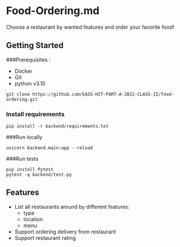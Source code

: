 # Food-Ordering.md

Choose a restaurant by wanted features and order your favorite food!
## Getting Started

###Prerequisites :
- Docker
- Git
- python v3.10

```
git clone https://github.com/EASS-HIT-PART-A-2022-CLASS-II/food-ordering.git
```
### Install requirements
```
pip install -r backend/requirements.txt
```
###Run locally
```
uvicorn backend.main:app --reload
```
###Run tests
```
pip install Pytest
pytest -q backend/test.py
```

## Features

- List all restaurants around by different features: 
	*  type
	* location
	* menu
- Support ordering delivery from restaurant
- Support restaurant rating

